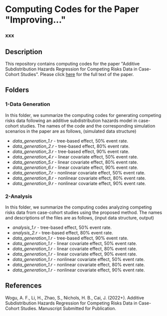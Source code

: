 # Computing Codes for the Paper "Improving..."
### xxx

## Description

This repository contains computing codes for the paper "Additive Subdistribution Hazards Regression for Competing Risks Data in Case-Cohort Studies". Please click [here](https://onlinelibrary.wiley.com/doi/abs/10.1111/biom.13821) for the full text of the paper.

## Folders

### 1-Data Generation

In this folder, we summarize the computing codes for generating competing risks data following an additive subdistribution hazards model in case-cohort studies. The names of the code and the corresponding simulation scenarios in the paper are as follows,
(simulated data structure)

* *data_generation_1.r* - tree-based effect, 50% event rate.
* *data_generation_2.r* - tree-based effect, 80% event rate.
* *data_generation_3.r* - tree-based effect, 90% event rate.
* *data_generation_4.r* - linear covariate effect, 50% event rate.
* *data_generation_5.r* - linear covariate effect, 80% event rate.
* *data_generation_6.r* - linear covariate effect, 90% event rate.
* *data_generation_7.r* - nonlinear covariate effect, 50% event rate.
* *data_generation_8.r* - nonlinear covariate effect, 80% event rate.
* *data_generation_9.r* - nonlinear covariate effect, 90% event rate.

### 2-Analysis

In this folder, we summarize the computing codes analyzing competing risks data from case-cohort studies using the proposed method. The names and descriptions of the files are as follows,
(input data structure, output)

* *analysis_1.r* - tree-based effect, 50% event rate.
* *analysis_2.r* - tree-based effect, 80% event rate.
* *data_generation_1.r* - tree-based effect, 90% event rate.
* *data_generation_1.r* - linear covariate effect, 50% event rate.
* *data_generation_1.r* - linear covariate effect, 80% event rate.
* *data_generation_1.r* - linear covariate effect, 90% event rate.
* *data_generation_1.r* - nonlinear covariate effect, 50% event rate.
* *data_generation_1.r* - nonlinear covariate effect, 80% event rate.
* *data_generation_1.r* - nonlinear covariate effect, 90% event rate.

## References

Wogu, A. F., Li, H., Zhao, S., Nichols, H. B., Cai, J. (2022+). Additive Subdistribution Hazards Regression for Competing Risks Data in Case-Cohort Studies. Manuscript Submitted for Publication.
